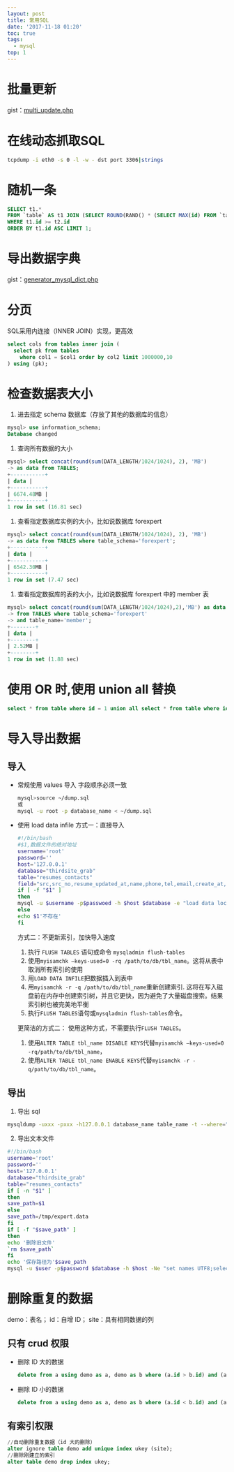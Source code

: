 ```yaml
---
layout: post
title: 常用SQL
date: '2017-11-18 01:20'
toc: true
tags:
  - mysql
top: 1
---
```


# 批量更新
gist：[multi_update.php](https://gist.github.com/hlf513/035ae964db80e122c262)

# 在线动态抓取SQL
``` sh
tcpdump -i eth0 -s 0 -l -w - dst port 3306|strings
```

# 随机一条

``` sql
SELECT t1.*
FROM `table` AS t1 JOIN (SELECT ROUND(RAND() * (SELECT MAX(id) FROM `table`)) AS id) AS t2
WHERE t1.id >= t2.id
ORDER BY t1.id ASC LIMIT 1;
```

# 导出数据字典

gist：[generator_mysql_dict.php](https://gist.github.com/hlf513/3ccaf696d3cd335dcaca)

# 分页
SQL采用内连接（INNER JOIN）实现，更高效

```sql
select cols from tables inner join (
  select pk from tables
    where col1 = $col1 order by col2 limit 1000000,10
) using (pk);
```

# 检查数据表大小
1. 进去指定 schema 数据库（存放了其他的数据库的信息）
  ```sql
  mysql> use information_schema;
  Database changed
  ```

1. 查询所有数据的大小
  ```sql
  mysql> select concat(round(sum(DATA_LENGTH/1024/1024), 2), 'MB')
  -> as data from TABLES;
  +-----------+
  | data |
  +-----------+
  | 6674.48MB |
  +-----------+
  1 row in set (16.81 sec)
  ```

1. 查看指定数据库实例的大小，比如说数据库 forexpert
  ``` sql
  mysql> select concat(round(sum(DATA_LENGTH/1024/1024), 2), 'MB')
  -> as data from TABLES where table_schema='forexpert';
  +-----------+
  | data |
  +-----------+
  | 6542.30MB |
  +-----------+
  1 row in set (7.47 sec)
  ```

1. 查看指定数据库的表的大小，比如说数据库 forexpert 中的 member 表
  ```sql
  mysql> select concat(round(sum(DATA_LENGTH/1024/1024),2),'MB') as data
  -> from TABLES where table_schema='forexpert'
  -> and table_name='member';
  +--------+
  | data |
  +--------+
  | 2.52MB |
  +--------+
  1 row in set (1.88 sec)
  ```

# 使用 OR 时,使用 union all 替换

``` sql
select * from table where id = 1 union all select * from table where id =2;

```

# 导入导出数据

## 导入
- 常规使用 values 导入
  字段顺序必须一致
  ``` sh
  mysql>source ~/dump.sql
  或
  mysql -u root -p database_name < ~/dump.sql
  ```

- 使用 load data infile
  方式一：直接导入
  ``` sh
  #!/bin/bash
  #$1,数据文件的绝对地址
  username='root'
  password=''
  host='127.0.0.1'
  database="thirdsite_grab"
  table="resumes_contacts"
  field="src,src_no,resume_updated_at,name,phone,tel,email,create_at,updated_at,is_deleted,status,icdc_id,error_msg,source,type"
  if [ -f "$1" ]
  then
  mysql -u $username -p$passwoed -h $host $database -e "load data local infile '$1' replace into table $table ($field)"
  else
  echo $1'不存在'
  fi
  ```

  方式二：不更新索引，加快导入速度
  1. 执行 `FLUSH TABLES` 语句或命令 `mysqladmin flush-tables`
  1. 使用`myisamchk –keys-used=0 -rq /path/to/db/tbl_name`。这将从表中取消所有索引的使用
  1. 用`LOAD DATA INFILE`把数据插入到表中
  1. 用`myisamchk -r -q /path/to/db/tbl_name`重新创建索引.
    这将在写入磁盘前在内存中创建索引树，并且它更快，因为避免了大量磁盘搜索。结果索引树也被完美地平衡
  1. 执行`FLUSH TABLES`语句或`mysqladmin flush-tables`命令。

  更简洁的方式二：
  使用这种方式，不需要执行`FLUSH TABLES`。
  1. 使用`ALTER TABLE tbl_name DISABLE KEYS`代替`myisamchk –keys-used=0 -rq/path/to/db/tbl_name`，
  1. 使用`ALTER TABLE tbl_name ENABLE KEYS`代替`myisamchk -r -q/path/to/db/tbl_name`。


## 导出

1. 导出 sql
  ``` sh
  mysqldump -uxxx -pxxx -h127.0.0.1 database_name table_name -t --where="where条件" > dump.sql
  ```

2. 导出文本文件
  ``` sh
  #!/bin/bash
  username='root'
  password=''
  host='127.0.0.1'
  database="thirdsite_grab"
  table="resumes_contacts"
  if [ -n "$1" ]
  then
  save_path=$1
  else
  save_path=/tmp/export.data
  fi
  if [ -f "$save_path" ]
  then
  echo '删除旧文件'
  `rm $save_path`
  fi
  echo '保存路径为'$save_path
  mysql -u $user -p$password $database -h $host -Ne "set names UTF8;select $field from $table" > $save_path
  ```

# 删除重复的数据

demo：表名；
id：自增 ID；
site：具有相同数据的列

## 只有 crud 权限

* 删除 ID 大的数据
  ```sql
  delete from a using demo as a, demo as b where (a.id > b.id) and (a.site = b.site);
  ```

* 删除 ID 小的数据
  ``` sql
  delete from a using demo as a, demo as b where (a.id < b.id) and (a.site = b.site);
  ```

## 有索引权限

``` sql
//自动删除重复数据（id 大的删除）
alter ignore table demo add unique index ukey (site);
//删除刚建立的索引
alter table demo drop index ukey;
```


<!--以下是脚注-->
